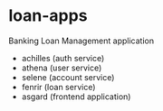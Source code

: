 # loan-apps
Banking Loan Management application

- achilles (auth service)
- athena (user service)
- selene (account service)
- fenrir (loan service)
- asgard (frontend application)